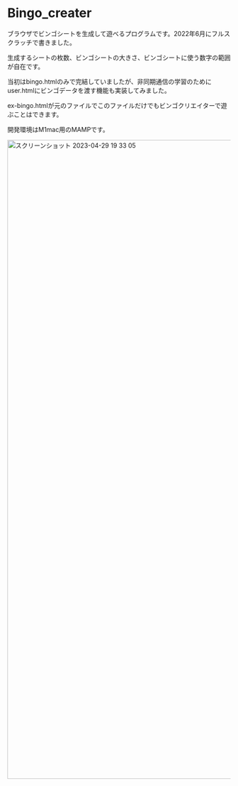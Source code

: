 # Bingo_creater
  ブラウザでビンゴシートを生成して遊べるプログラムです。2022年6月にフルスクラッチで書きました。
  
  生成するシートの枚数、ビンゴシートの大きさ、ビンゴシートに使う数字の範囲が自在です。
  
  当初はbingo.htmlのみで完結していましたが、非同期通信の学習のためにuser.htmlにビンゴデータを渡す機能も実装してみました。
  
  ex-bingo.htmlが元のファイルでこのファイルだけでもビンゴクリエイターで遊ぶことはできます。
  
  開発環境はM1mac用のMAMPです。


<img width="1440" alt="スクリーンショット 2023-04-29 19 33 05" src="https://user-images.githubusercontent.com/131146548/235298245-d886fecc-522e-4ebf-8cab-356e76948381.png">
